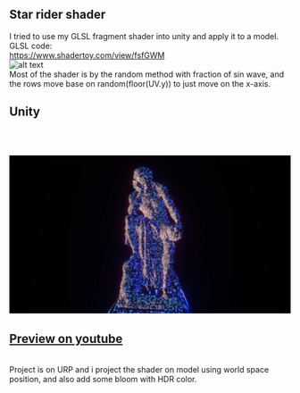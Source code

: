 ## Star rider shader

I tried to use my GLSL fragment shader into unity and apply it to a model.
<br>
GLSL code:
<br>
https://www.shadertoy.com/view/fsfGWM
<br>
![alt text](https://github.com/ahmaderfani12/StarRider-shader/blob/main/GLSL_preview.gif?raw=true)
<br>
Most of the shader is by the random method with fraction of sin wave, and the rows move base on random(floor(UV.y)) to just move on the x-axis.
<br>
## Unity
<br>
<br>

![alt text](https://github.com/ahmaderfani12/StarRider-shader/blob/main/unity_preview.jpg)
<br>
## [Preview on youtube](https://www.youtube.com/watch?v=aWsaaEKMxsc&t=9s "link title")
<br>
Project is on URP and i project the shader on model using world space position, and also add some bloom with HDR color.
